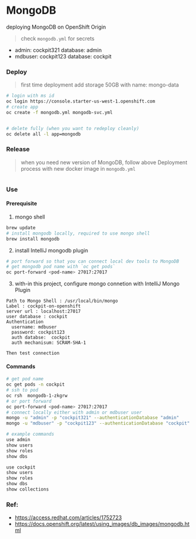 MongoDB
=======

deploying MongoDB on OpenShift Origin

> check `mongodb.yml` for secrets

* admin: cockpit321 database: admin
* mdbuser: cockpit123 database: cockpit

### Deploy
> first time deployment
> add storage 50GB  with name: mongo-data
```bash
# login with ms id
oc login https://console.starter-us-west-1.openshift.com
# create app
oc create -f mongodb.yml mongodb-svc.yml


# delete fully (when you want to redeploy cleanly)
oc delete all -l app=mongodb
```

### Release

> when you need new version of MongoDB, follow above Deployment process with new docker image in  `mongodb.yml`
```bash
```

### Use

#### Prerequisite 

1. mongo shell
```bash
brew update
# install mongodb locally, required to use mongo shell
brew install mongodb
```
2. install IntelliJ mongodb plugin
```bash
# port forward so that you can connect local dev tools to MongoDB
# get mongodb pod name with `oc get pods`
oc port-forward <pod-name> 27017:27017
```

3. with-in this project, configure mongo connetion with IntelliJ Mongo Plugin 
```
Path to Mongo Shell : /usr/local/bin/mongo
Label : cockpit-on-openshift
server url : localhost:27017
user database : cockpit
Authentication
  username: mdbuser
  password: cockpit123
  auth databse:  cockpit
  auth mechanisum: SCRAM-SHA-1

Then test connection
```

#### Commands
 
```bash
# get pod name
oc get pods -n cockpit
# ssh to pod
oc rsh  mongodb-1-zkgrw  
# or port forward
oc port-forward <pod-name> 27017:27017
# connect locally either with admin or mdbuser user
mongo -u "admin" -p "cockpit321" --authenticationDatabase "admin"
mongo -u "mdbuser" -p "cockpit123" --authenticationDatabase "cockpit"

# example commands 
use admin
show users
show roles
show dbs

use cockpit
show users
show roles
show dbs
show collections
```


### Ref:
* https://access.redhat.com/articles/1752723
* https://docs.openshift.org/latest/using_images/db_images/mongodb.html

